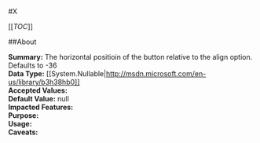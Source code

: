 #X

[[_TOC_]]

##About

**Summary:**  The horizontal positioin of the button relative to the align option. Defaults to -36   
**Data Type:** [[System.Nullable|http://msdn.microsoft.com/en-us/library/b3h38hb0]]  
**Accepted Values:**   
**Default Value:** null  
**Impacted Features:**   
**Purpose:**   
**Usage:**   
**Caveats:**   

